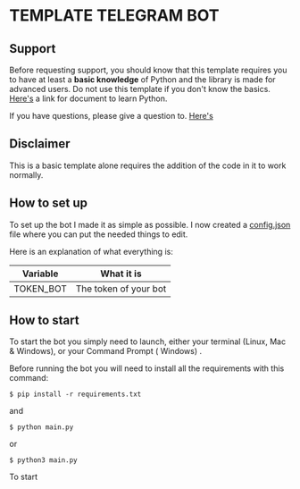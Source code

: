 # TEMPLATE TELEGRAM BOT

## Support

Before requesting support, you should know that this template requires you to have at least a **basic knowledge** of
Python and the library is made for advanced users. Do not use this template if you don't know the
basics. [Here's](https://docs.python.org/3/) a link for document to learn Python.

If you have questions, please give a question to. [Here's](https://chat.whatsapp.com/LuqVaZWIqhpAJPnSkgOEOV)
## Disclaimer
This is a basic template alone requires the addition of the code in it to work normally.

## How to set up

To set up the bot I made it as simple as possible. I now created a [config.json](config.json) file where you can put the
needed things to edit.

Here is an explanation of what everything is:

| Variable                  | What it is                                                            |
| ------------------------- | ----------------------------------------------------------------------|
| TOKEN_BOT       | The token of your bot                                                 |

## How to start

To start the bot you simply need to launch, either your terminal (Linux, Mac & Windows), or your Command Prompt (
Windows)
.

Before running the bot you will need to install all the requirements with this command:

```
$ pip install -r requirements.txt
```
and
```
$ python main.py
```
or
```
$ python3 main.py
```
To start
